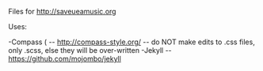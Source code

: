 Files for http://saveueamusic.org

Uses:

-Compass (
-- http://compass-style.org/
-- do NOT make edits to .css files, only .scss, else they will be over-written
-Jekyll
--https://github.com/mojombo/jekyll